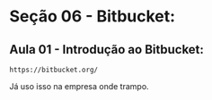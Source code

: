 # Seção 06 - Bitbucket:
## Aula 01 - Introdução ao Bitbucket:

    https://bitbucket.org/

Já uso isso na empresa onde trampo.